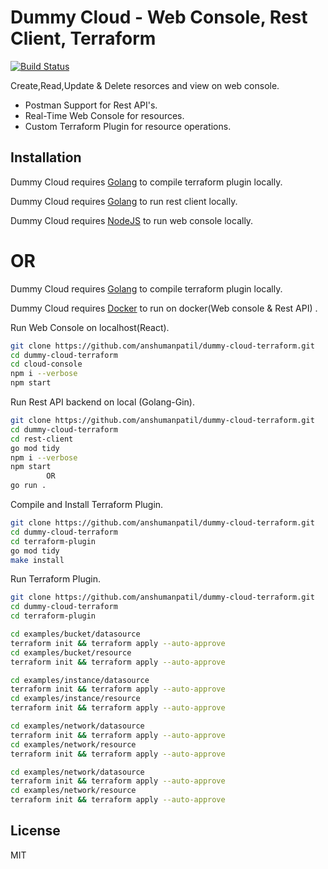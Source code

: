 # Dummy Cloud - Web Console, Rest Client, Terraform

[![Build Status](https://travis-ci.org/joemccann/dillinger.svg?branch=master)](https://travis-ci.org/joemccann/dillinger)

Create,Read,Update & Delete resorces and view on web console.

- Postman Support for Rest API's.
- Real-Time Web Console for resources.
- Custom Terraform Plugin for resource operations.


## Installation

Dummy Cloud requires [Golang](https://go.dev/) to compile terraform plugin locally.

Dummy Cloud requires [Golang](https://go.dev/) to run rest client locally.

Dummy Cloud requires [NodeJS](https://nodejs.org/en/) to run web console locally.

# OR

Dummy Cloud requires [Golang](https://go.dev/) to compile terraform plugin locally.

Dummy Cloud requires [Docker](https://www.docker.com/) to run on docker(Web console & Rest API) .


Run Web Console on localhost(React).

```sh
git clone https://github.com/anshumanpatil/dummy-cloud-terraform.git
cd dummy-cloud-terraform
cd cloud-console
npm i --verbose
npm start
```
Run Rest API backend on local (Golang-Gin).

```sh
git clone https://github.com/anshumanpatil/dummy-cloud-terraform.git
cd dummy-cloud-terraform
cd rest-client
go mod tidy
npm i --verbose
npm start 
        OR
go run .
```

Compile and Install Terraform Plugin.

```sh
git clone https://github.com/anshumanpatil/dummy-cloud-terraform.git
cd dummy-cloud-terraform
cd terraform-plugin
go mod tidy
make install
```

Run Terraform Plugin.

```sh
git clone https://github.com/anshumanpatil/dummy-cloud-terraform.git
cd dummy-cloud-terraform
cd terraform-plugin

cd examples/bucket/datasource
terraform init && terraform apply --auto-approve
cd examples/bucket/resource
terraform init && terraform apply --auto-approve

cd examples/instance/datasource
terraform init && terraform apply --auto-approve
cd examples/instance/resource
terraform init && terraform apply --auto-approve

cd examples/network/datasource
terraform init && terraform apply --auto-approve
cd examples/network/resource
terraform init && terraform apply --auto-approve

cd examples/network/datasource
terraform init && terraform apply --auto-approve
cd examples/network/resource
terraform init && terraform apply --auto-approve
```

## License

MIT
